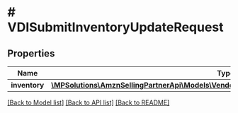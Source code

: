 # # VDISubmitInventoryUpdateRequest

## Properties

Name | Type | Description | Notes
------------ | ------------- | ------------- | -------------
**inventory** | [**\MPSolutions\AmznSellingPartnerApi\Models\VendorDirectFulfillmentInventory\VDIInventoryUpdate**](VDIInventoryUpdate.md) |  | [optional]

[[Back to Model list]](../../README.md#models) [[Back to API list]](../../README.md#endpoints) [[Back to README]](../../README.md)
